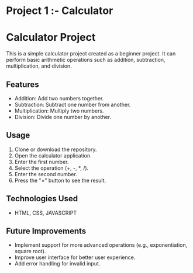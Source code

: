 # Project 1 :- Calculator
 # Calculator Project

This is a simple calculator project created as a beginner project. It can perform basic arithmetic operations such as addition, subtraction, multiplication, and division.

## Features

- Addition: Add two numbers together.
- Subtraction: Subtract one number from another.
- Multiplication: Multiply two numbers.
- Division: Divide one number by another.

## Usage

1. Clone or download the repository.
2. Open the calculator application.
3. Enter the first number.
4. Select the operation (+, -, *, /).
5. Enter the second number.
6. Press the "=" button to see the result.

## Technologies Used

- HTML, CSS, JAVASCRIPT

## Future Improvements

- Implement support for more advanced operations (e.g., exponentiation, square root).
- Improve user interface for better user experience.
- Add error handling for invalid input.

